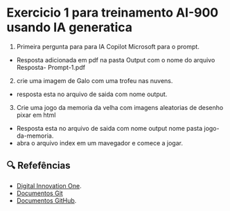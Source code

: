 # Exercicio 1 para treinamento AI-900 usando IA generatica

1) Primeira pergunta para para IA Copilot Microsoft  para o prompt.

* Resposta adicionada em pdf na pasta Output com o nome do arquivo Resposta- Prompt-1.pdf

2) crie uma imagem de Galo com uma trofeu nas nuvens.

* resposta esta no arquivo de saida com nome output.


3) Crie uma jogo da memoria da velha com imagens aleatorias de desenho pixar em html

* Resposta esta no arquivo de saida com nome output nome pasta jogo-da-memoria.
* abra o arquivo index em um mavegador e comece a jogar.


## 🔍 Refefências
- [Digital Innovation One](https://www.dio.me).
- [Documentos Git](https://git-scm.com/docs)
- [Documentos GitHub](https://docs.github.com).


